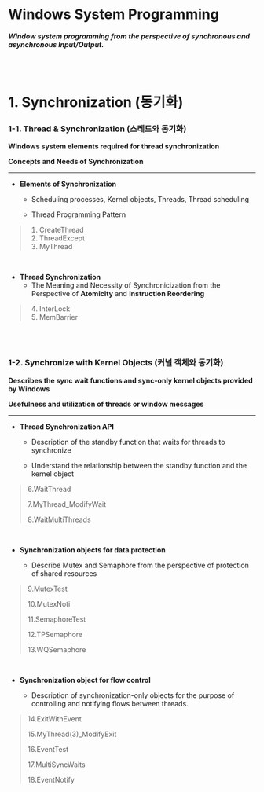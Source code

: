 # Windows System Programming

***Window system programming from the perspective of synchronous and asynchronous Input/Output.***

<br/>

<br/>

# 1. Synchronization (동기화)

### 1-1. Thread & Synchronization (스레드와 동기화)

**Windows system elements required for thread synchronization**

**Concepts and Needs of Synchronization**

---

- **Elements of Synchronization**

  - Scheduling processes, Kernel objects, Threads, Thread scheduling

  - Thread Programming Pattern

>1. CreateThread
>2. ThreadExcept
>3. MyThread

<br/>

- **Thread Synchronization**
  - The Meaning and Necessity of Synchronicization from the Perspective of **Atomicity** and **Instruction Reordering**

>4. InterLock
>5. MemBarrier

<br/>

<br/>

### 1-2. Synchronize with Kernel Objects (커널 객체와 동기화)

**Describes the sync wait functions and sync-only kernel objects provided by Windows**

**Usefulness and utilization of threads or window messages**

-----

- **Thread Synchronization API**

  - Description of the standby function that waits for threads to synchronize

  - Understand the relationship between the standby function and the kernel object

> 6.WaitThread
>
> 7.MyThread_ModifyWait
>
> 8.WaitMultiThreads

<br/>

- **Synchronization objects for data protection**

  - Describe Mutex and Semaphore from the perspective of protection of shared resources

> 9.MutexTest
>
> 10.MutexNoti
>
> 11.SemaphoreTest
>
> 12.TPSemaphore
>
> 13.WQSemaphore

<br/>

- **Synchronization object for flow control**

  - Description of synchronization-only objects for the purpose of controlling and notifying flows between threads.

> 14.ExitWithEvent
>
> 15.MyThread(3)_ModifyExit
>
> 16.EventTest
>
> 17.MultiSyncWaits
>
> 18.EventNotify


